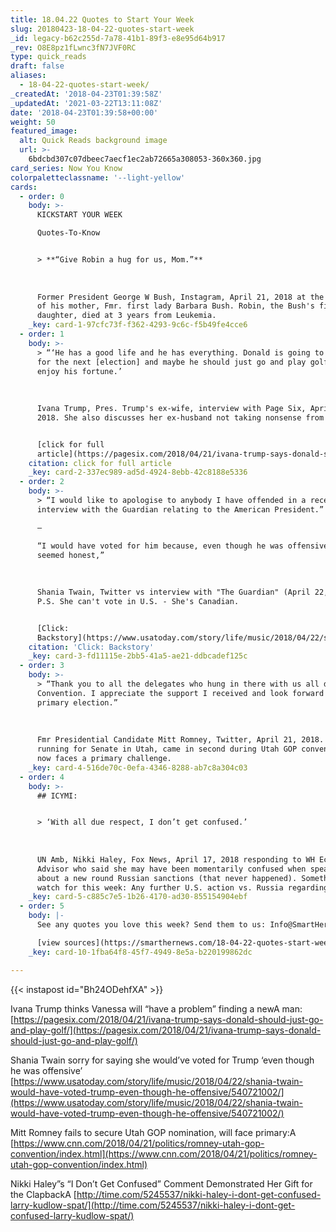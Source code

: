 ```yaml
---
title: 18.04.22 Quotes to Start Your Week
slug: 20180423-18-04-22-quotes-start-week
_id: legacy-b62c255d-7a78-41b1-89f3-e8e95d64b917
_rev: O8E8pz1fLwnc3fN7JVF0RC
type: quick_reads
draft: false
aliases:
  - 18-04-22-quotes-start-week/
_createdAt: '2018-04-23T01:39:58Z'
_updatedAt: '2021-03-22T13:11:08Z'
date: '2018-04-23T01:39:58+00:00'
weight: 50
featured_image:
  alt: Quick Reads background image
  url: >-
    6bdcbd307c07dbeec7aecf1ec2ab72665a308053-360x360.jpg
card_series: Now You Know
colorpaletteclassname: '--light-yellow'
cards:
  - order: 0
    body: >-
      KICKSTART YOUR WEEK  

      Quotes-To-Know


      > **“Give Robin a hug for us, Mom.”**  
        
        
        
      Former President George W Bush, Instagram, April 21, 2018 at the funeral
      of his mother, Fmr. first lady Barbara Bush. Robin, the Bush's first
      daughter, died at 3 years from Leukemia.
    _key: card-1-97cfc73f-f362-4293-9c6c-f5b49fe4cce6
  - order: 1
    body: >-
      > “‘He has a good life and he has everything. Donald is going to be 74, 73
      for the next [election] and maybe he should just go and play golf and
      enjoy his fortune.’  
        
        
        
      Ivana Trump, Pres. Trump's ex-wife, interview with Page Six, April 21,
      2018. She also discusses her ex-husband not taking nonsense from anybody.


      [click for full
      article](https://pagesix.com/2018/04/21/ivana-trump-says-donald-should-just-go-and-play-golf/)
    citation: click for full article
    _key: card-2-337ec989-ad5d-4924-8ebb-42c8188e5336
  - order: 2
    body: >-
      > “I would like to apologise to anybody I have offended in a recent
      interview with the Guardian relating to the American President.”  

      –  

      “I would have voted for him because, even though he was offensive, he
      seemed honest,”  
        
        
        
      Shania Twain, Twitter vs interview with "The Guardian" (April 22, 2018).
      P.S. She can't vote in U.S. - She's Canadian.


      [Click:
      Backstory](https://www.usatoday.com/story/life/music/2018/04/22/shania-twain-would-have-voted-trump-even-though-he-offensive/540721002/)
    citation: 'Click: Backstory'
    _key: card-3-fd11115e-2bb5-41a5-ae21-ddbcadef125c
  - order: 3
    body: >-
      > “Thank you to all the delegates who hung in there with us all day at the
      Convention. I appreciate the support I received and look forward to the
      primary election.”  
        
        
        
      Fmr Presidential Candidate Mitt Romney, Twitter, April 21, 2018. Romney,
      running for Senate in Utah, came in second during Utah GOP convention and
      now faces a primary challenge.
    _key: card-4-516de70c-0efa-4346-8288-ab7c8a304c03
  - order: 4
    body: >-
      ## ICYMI:


      > ‘With all due respect, I don’t get confused.’  
        
        
        
      UN Amb, Nikki Haley, Fox News, April 17, 2018 responding to WH Econ
      Advisor who said she may have been momentarily confused when speaking
      about a new round Russian sanctions (that never happened). Something to
      watch for this week: Any further U.S. action vs. Russia regarding Syria.
    _key: card-5-c885c7e5-1b26-4170-ad30-855154904ebf
  - order: 5
    body: |-
      See any quotes you love this week? Send them to us: Info@SmartHernews.com

      [view sources](https://smarthernews.com/18-04-22-quotes-start-week/)
    _key: card-10-1fba64f8-45f7-4949-8e5a-b220199862dc

---
```

{{< instapost id="Bh24ODehfXA" >}}

Ivana Trump thinks Vanessa will “have a problem” finding a newA man: [https://pagesix.com/2018/04/21/ivana-trump-says-donald-should-just-go-and-play-golf/](https://pagesix.com/2018/04/21/ivana-trump-says-donald-should-just-go-and-play-golf/)

Shania Twain sorry for saying she would’ve voted for Trump ‘even though he was offensive’ [https://www.usatoday.com/story/life/music/2018/04/22/shania-twain-would-have-voted-trump-even-though-he-offensive/540721002/](https://www.usatoday.com/story/life/music/2018/04/22/shania-twain-would-have-voted-trump-even-though-he-offensive/540721002/)

Mitt Romney fails to secure Utah GOP nomination, will face primary:A [https://www.cnn.com/2018/04/21/politics/romney-utah-gop-convention/index.html](https://www.cnn.com/2018/04/21/politics/romney-utah-gop-convention/index.html)

Nikki Haley”s “I Don’t Get Confused” Comment Demonstrated Her Gift for the ClapbackA [http://time.com/5245537/nikki-haley-i-dont-get-confused-larry-kudlow-spat/](http://time.com/5245537/nikki-haley-i-dont-get-confused-larry-kudlow-spat/)